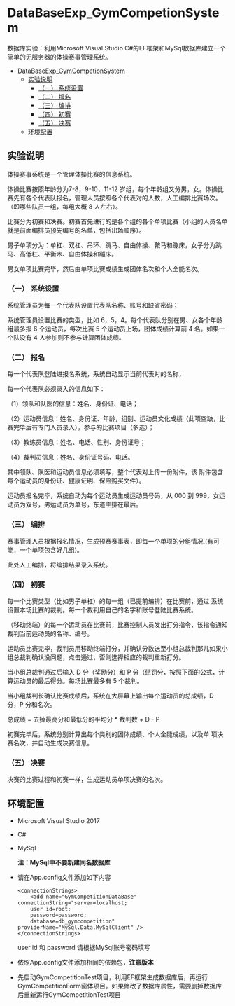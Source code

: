 # DataBaseExp_GymCompetionSystem

数据库实验：利用Microsoft Visual Studio C#的EF框架和MySql数据库建立一个简单的无服务器的体操赛事管理系统。

<!-- TOC -->

- [DataBaseExp_GymCompetionSystem](#databaseexp_gymcompetionsystem)
    - [实验说明](#实验说明)
        - [（一） 系统设置](#一-系统设置)
        - [（二） 报名](#二-报名)
        - [（三） 编排](#三-编排)
        - [（四） 初赛](#四-初赛)
        - [（五） 决赛](#五-决赛)
    - [环境配置](#环境配置)

<!-- /TOC -->

## 实验说明
体操赛事系统是一个管理体操比赛的信息系统。

体操比赛按照年龄分为7-8，9-10，11-12 岁组，每个年龄组又分男，女。体操比赛先有各个代表队报名，管理人员按照各个代表对的人数，人工编排比赛场次。（即哪些队员一组，每组大概 8 人左右）。

比赛分为初赛和决赛。初赛首先进行的是各个组的各个单项比赛（小组的人员名单就是前面编排员预先编号的名单，包括出场顺序）。

男子单项分为：单杠、双杠、吊环、跳马、自由体操、鞍马和蹦床，女子分为跳马、高低杠、平衡木、自由体操和蹦床。

男女单项比赛完毕，然后由单项比赛成绩生成团体名次和个人全能名次。 

### （一） 系统设置 
系统管理员为每一个代表队设置代表队名称、账号和缺省密码；

系统管理员设置比赛的类型，比如 6，5，4。每个代表队分别在男、女各个年龄组最多报 6 个运动员，每次比赛 5 个运动员上场，团体成绩计算前
4 名。如果一个队没有 4 人参加则不参与计算团体成绩。 

### （二） 报名 
每一个代表队登陆进报名系统，系统自动显示当前代表对的名称， 

每一个代表队必须录入的信息如下： 

（1）领队和队医的信息：姓名、身份证、电话；

（2）运动员信息：姓名、身份证、年龄，组别、运动员文化成绩（此项空缺，比赛完毕后有专门人员录入），参与的比赛项目（多选）； 

（3）教练员信息：姓名、电话、性别、身份证号； 

（4）裁判员信息：姓名、身份证号码、电话。 

其中领队、队医和运动员信息必须填写，整个代表对上传一份附件，该
附件包含每个运动员的身份证、健康证明、保险购买文件）。 

运动员报名完毕，系统自动为每个运动员生成运动员号码，从 000 到
999，女运动员为双号，男运动员为单号，东道主排在最后。 

### （三） 编排 
赛事管理人员根据报名情况，生成预赛赛事表，即每一个单项的分组情况,(有可能，一个单项包含好几组)。 

此处人工编排，将编排结果录入系统。 

### （四） 初赛 
每一个比赛类型（比如男子单杠）的每一组（已提前编排）在比赛前，通过
系统设置本场比赛的裁判。每一个裁判用自己的名字和账号登陆比赛系统。

（移动终端）的每一个运动员在比赛前，比赛控制人员发出打分指令，该指令通知裁判当前运动员的名称、编号。

运动员比赛完毕，裁判员用移动终端打分，并确认分数送至小组总裁判那儿如果小组总裁判确认没问题，点击通过，否则选择相应的裁判重新打分。

当小组总裁判通过后输入 D 分（奖励分）和 P 分（惩罚分，按照下面的公式，计算运动员的最后得分。每场比赛最多有 5 个裁判。 

当小组裁判长确认比赛成绩后，系统在大屏幕上输出每个运动员的总成绩，D 分，P 分和名次。 

总成绩 = 去掉最高分和最低分的平均分 * 裁判数 + D - P 

初赛完毕后，系统分别计算出每个类别的团体成绩、个人全能成绩，以及单
项决赛名次，并自动生成决赛信息。 

### （五） 决赛 
决赛的比赛过程和初赛一样，生成运动员单项决赛的名次。 

## 环境配置
* Microsoft Visual Studio 2017
* C#
* MySql
    
    **注：MySql中不要新建同名数据库**
* 请在App.config文件添加如下内容
    ```
    <connectionStrings>
        <add name="GymCompetitionDataBase" connectionString="server=localhost;
        user id=root;
        password=password;
        database=db_gymcompetition" providerName="MySql.Data.MySqlClient" />
   </connectionStrings>
  ```
    user id 和 password 请根据MySql账号密码填写
* 依照App.config文件添加相同的依赖包，**注意版本**
* 先启动GymCompetitionTest项目，利用EF框架生成数据库后，再运行GymCompetitionForm窗体项目。如果修改了数据库属性，需要删掉数据库后重新运行GymCompetitionTest项目
